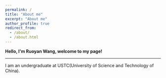```yaml
---
permalink: /
title: "About me"
excerpt: "About me"
author_profile: true
redirect_from: 
  - /about/
  - /about.html
---
```


<b>Hello, I'm Ruoyan Wang, welcome to my page!</b>

------

I am an undergraduate at USTC(University of Science and Technology of China).
